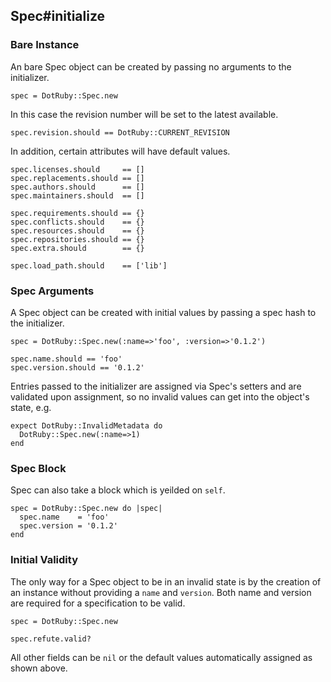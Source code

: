 ## Spec#initialize

### Bare Instance

An bare Spec object can be created by passing no arguments
to the initializer.

    spec = DotRuby::Spec.new

In this case the revision number will be set to the latest available.

    spec.revision.should == DotRuby::CURRENT_REVISION

In addition, certain attributes will have default values.

    spec.licenses.should     == []
    spec.replacements.should == []
    spec.authors.should      == []
    spec.maintainers.should  == []

    spec.requirements.should == {}
    spec.conflicts.should    == {}
    spec.resources.should    == {}
    spec.repositories.should == {}
    spec.extra.should        == {}

    spec.load_path.should    == ['lib']

### Spec Arguments

A Spec object can be created with initial values by passing a spec
hash to the initializer.

    spec = DotRuby::Spec.new(:name=>'foo', :version=>'0.1.2')

    spec.name.should == 'foo'
    spec.version.should == '0.1.2'

Entries passed to the initializer are assigned via Spec's setters
and are validated upon assignment, so no invalid values can get into the
object's state, e.g.

    expect DotRuby::InvalidMetadata do
      DotRuby::Spec.new(:name=>1)
    end

### Spec Block

Spec can also take a block which is yeilded on `self`.

    spec = DotRuby::Spec.new do |spec|
      spec.name    = 'foo'
      spec.version = '0.1.2'
    end


### Initial Validity 

The only way for a Spec object to be in an invalid state is
by the creation of an instance without providing a `name` and `version`.
Both name and version are required for a specification to be valid.

    spec = DotRuby::Spec.new

    spec.refute.valid?

All other fields can be `nil` or the default values automatically assigned
as shown above.

